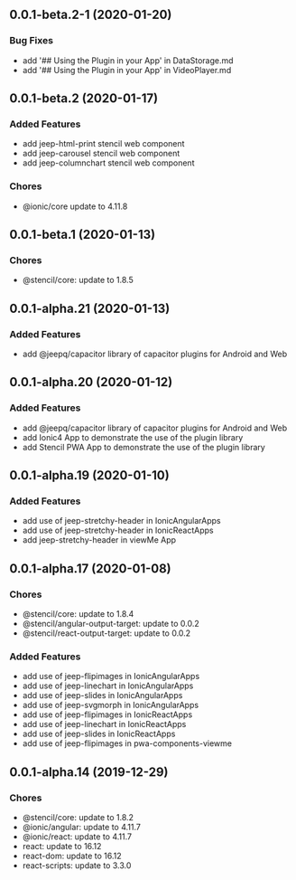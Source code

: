## 0.0.1-beta.2-1 (2020-01-20)

### Bug Fixes

* add '## Using the Plugin in your App' in DataStorage.md
* add '## Using the Plugin in your App' in VideoPlayer.md

## 0.0.1-beta.2 (2020-01-17)

### Added Features

* add jeep-html-print stencil web component
* add jeep-carousel stencil web component
* add jeep-columnchart stencil web component

### Chores
* @ionic/core update to 4.11.8 

## 0.0.1-beta.1 (2020-01-13)

### Chores

* @stencil/core: update to 1.8.5 

## 0.0.1-alpha.21 (2020-01-13)

### Added Features

* add @jeepq/capacitor library of capacitor plugins for Android and Web


## 0.0.1-alpha.20 (2020-01-12)

### Added Features

* add @jeepq/capacitor library of capacitor plugins for Android and Web
* add Ionic4 App to demonstrate the use of the plugin library
* add Stencil PWA App to demonstrate the use of the plugin library 


## 0.0.1-alpha.19 (2020-01-10)

### Added Features

* add use of jeep-stretchy-header in IonicAngularApps
* add use of jeep-stretchy-header in IonicReactApps
* add jeep-stretchy-header in viewMe App


## 0.0.1-alpha.17 (2020-01-08)

### Chores

* @stencil/core: update to 1.8.4 
* @stencil/angular-output-target: update to 0.0.2
* @stencil/react-output-target: update to 0.0.2

### Added Features

* add use of jeep-flipimages in IonicAngularApps
* add use of jeep-linechart in IonicAngularApps
* add use of jeep-slides in IonicAngularApps
* add use of jeep-svgmorph in IonicAngularApps
* add use of jeep-flipimages in IonicReactApps
* add use of jeep-linechart in IonicReactApps
* add use of jeep-slides in IonicReactApps
* add use of jeep-flipimages in pwa-components-viewme


## 0.0.1-alpha.14 (2019-12-29)

### Chores

* @stencil/core: update to 1.8.2 
* @ionic/angular: update to 4.11.7
* @ionic/react: update to 4.11.7
* react: update to 16.12
* react-dom: update to 16.12
* react-scripts: update to 3.3.0



